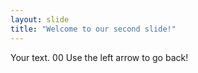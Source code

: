 ```yaml
---
layout: slide
title: "Welcome to our second slide!"
---
```

Your text.    00
Use the left arrow to go back!
